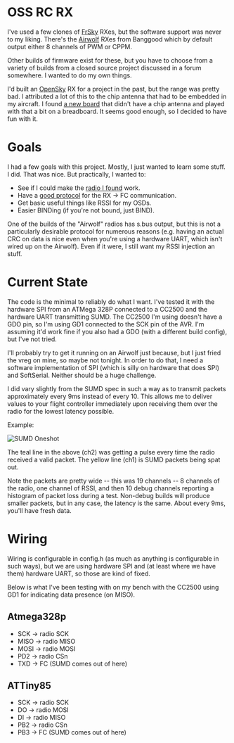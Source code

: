 # OSS RC RX

I've used a few clones of [FrSky][frsky] RXes, but the software
support was never to my liking.  There's the [Airwolf][airwolf] RXes
from Banggood which by default output either 8 channels of PWM or
CPPM.

Other builds of firmware exist for these, but you have to choose from
a variety of builds from a closed source project discussed in a forum
somewhere.  I wanted to do my own things.

I'd built an [OpenSky][opensky] RX for a project in the past, but the
range was pretty bad.  I attributed a lot of this to the chip antenna
that had to be embedded in my aircraft.  I found
[a new board][newboard] that didn't have a chip antenna and played
with that a bit on a breadboard.  It seems good enough, so I decided
to have fun with it.

# Goals

I had a few goals with this project.  Mostly, I just wanted to learn
some stuff.   I did.  That was nice.  But practically, I wanted to:

* See if I could make the [radio I found][newboard] work.
* Have a [good protocol][sumd] for the RX -> FC communication.
* Get basic useful things like RSSI for my OSDs.
* Easier BINDing (if you're not bound, just BIND).

One of the builds of the "Airwolf" radios has s.bus output, but this
is not a particularly desirable protocol for numerous reasons
(e.g. having an actual CRC on data is nice even when you're using a
hardware UART, which isn't wired up on the Airwolf).  Even if it were,
I still want my RSSI injection an stuff.

# Current State

The code is the minimal to reliably do what I want.  I've tested it
with the hardware SPI from an ATMega 328P connected to a CC2500 and
the hardware UART transmitting SUMD.  The CC2500 I'm using doesn't
have a GDO pin, so I'm using GD1 connected to the SCK pin of the AVR.
I'm assuming it'd work fine if you also had a GDO (with a different
build config), but I've not tried.

I'll probably try to get it running on an Airwolf just because, but I
just fried the vreg on mine, so maybe not tonight.  In order to do
that, I need a software implementation of SPI (which is silly on
hardware that does SPI) and SoftSerial.  Neither should be a huge
challenge.

I did vary slightly from the SUMD spec in such a way as to transmit
packets approximately every 9ms instead of every 10.  This allows me
to deliver values to your flight controller immediately upon receiving
them over the radio for the lowest latency possible.

Example:

![SUMD Oneshot](https://usercontent.irccloud-cdn.com/file/s1Hdcx0L/SUMD)

The teal line in the above (ch2) was getting a pulse every time the
radio received a valid packet.  The yellow line (ch1) is SUMD packets
being spat out.

Note the packets are pretty wide -- this was 19 channels -- 8 channels
of the radio, one channel of RSSI, and then 10 debug channels
reporting a histogram of packet loss during a test.  Non-debug builds
will produce smaller packets, but in any case, the latency is the
same.  About every 9ms, you'll have fresh data.

# Wiring

Wiring is configurable in config.h (as much as anything is
configurable in such ways), but we are using hardware SPI and (at
least where we have them) hardware UART, so those are kind of fixed.

Below is what I've been testing with on my bench with the CC2500 using
GD1 for indicating data presence (on MISO).

## Atmega328p

* SCK -> radio SCK
* MISO -> radio MISO
* MOSI -> radio MOSI
* PD2 -> radio CSn
* TXD -> FC (SUMD comes out of here)

## ATTiny85

* SCK -> radio SCK
* DO -> radio MOSI
* DI -> radio MISO
* PB2 -> radio CSn
* PB3 -> FC (SUMD comes out of here)

[frsky]: http://www.frsky-rc.com/
[airwolf]: http://www.banggood.com/DIY-FRSKY-8CH-Receiver-RX-PPM-Output-For-X9DPLUS-XJT-DJT-DFT-DHT-p-987247.html
[opensky]: https://github.com/readerror67/OpenSky
[newboard]: http://www.aliexpress.com/item/CC2500-SPI-2-4GHz-Wireless-Transceiver-Module/32610339676.html
[sumd]: http://www.deviationtx.com/media/kunena/attachments/98/HoTT-SUMD-Spec-REV01-12062012-pdf.pdf
